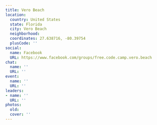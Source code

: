 ```yaml
---
title: Vero Beach
location:
  country: United States
  state: Florida
  city: Vero Beach
  neighborhood: 
  coordinates: 27.638716, -80.39754
  plusCode: ''
social:
  name: Facebook
  URL: https://www.facebook.com/groups/free.code.camp.vero.beach
chat:
  name: ''
  URL: ''
event:
  name: ''
  URL: ''
leaders:
- name: ''
  URL: ''
photos:
  old: 
  cover: ''
---
```

